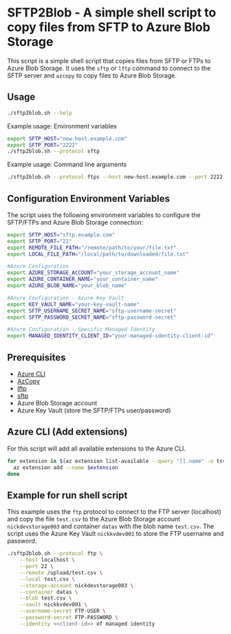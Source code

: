# SFTP2Blob - A simple shell script to copy files from SFTP to Azure Blob Storage

This script is a simple shell script that copies files from SFTP or FTPs to Azure Blob Storage. 
It uses the `sftp` or `lftp` command to connect to the SFTP server and `azcopy` to copy files to Azure Blob Storage.

## Usage
```bash
./sftp2blob.sh --help
```
Example usage: Environment variables
```bash
export SFTP_HOST="new-host.example.com"
export SFTP_PORT="2222"
./sftp2blob.sh --protocol sftp
```

Example usage: Command line arguments
```bash
./sftp2blob.sh --protocol ftps --host new-host.example.com --port 2222 --remote /new/remote/path --local /new/local/path
````

## Configuration Environment Variables
The script uses the following environment variables to configure the SFTP/FTPs and Azure Blob Storage connection:

```bash
export SFTP_HOST="sftp.example.com"
export SFTP_PORT="22"
export REMOTE_FILE_PATH="/remote/path/to/your/file.txt"
export LOCAL_FILE_PATH="/local/path/to/downloaded/file.txt"

#Azure Configuration
export AZURE_STORAGE_ACCOUNT="your_storage_account_name"
export AZURE_CONTAINER_NAME="your_container_name"
export AZURE_BLOB_NAME="your_blob_name"

#Azure Configuration - Azure Key Vault
export KEY_VAULT_NAME="your-key-vault-name"
export SFTP_USERNAME_SECRET_NAME="sftp-username-secret"
export SFTP_PASSWORD_SECRET_NAME="sftp-password-secret"

#Azure Configuration - Specific Managed Identity 
export MANAGED_IDENTITY_CLIENT_ID="your-managed-identity-client-id"
```

## Prerequisites
- [Azure CLI](https://docs.microsoft.com/en-us/cli/azure/install-azure-cli)
- [AzCopy](https://docs.microsoft.com/en-us/azure/storage/common/storage-use-azcopy-v10)
- [lftp](https://lftp.yar.ru/)
- [sftp](https://linuxize.com/post/how-to-use-linux-sftp-command-to-transfer-files/)
- Azure Blob Storage account
- Azure Key Vault (store the SFTP/FTPs user/password)


## Azure CLI (Add extensions)
For this script will add all available extensions to the Azure CLI.
```bash
for extension in $(az extension list-available --query "[].name" -o tsv); do
  az extension add --name $extension
done
```

## Example for run shell script
This example uses the `ftp` protocol to connect to the FTP server (localhost) and copy the file `test.csv` to the Azure Blob Storage account `nickdevstorage003` and container `datas` with the blob name `test.csv`. The script uses the Azure Key Vault `nickkvdev001` to store the FTP username and password.
```bash
./sftp2blob.sh --protocol ftp \
    --host localhost \
    --port 22 \
    --remote /upload/test.csv \
    --local test.csv \
    --storage-account nickdevstorage003 \
    --container datas \
    --blob test.csv \
    --vault nickkvdev001 \
    --username-secret FTP-USER \
    --password-secret FTP-PASSWORD \
    --identity <<client-id>> of managed identity
```